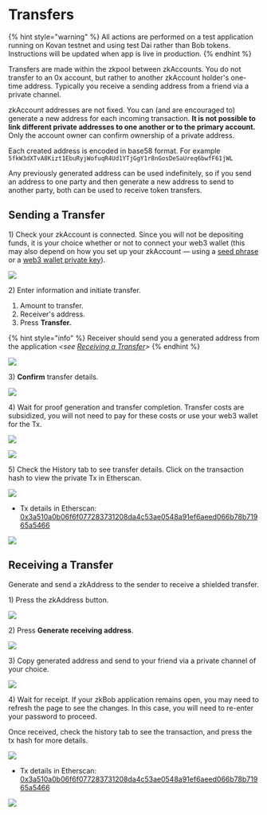 # Transfers

{% hint style="warning" %}
All actions are performed on a test application running on Kovan testnet and using test Dai rather than Bob tokens. Instructions will be updated when app is live in production.
{% endhint %}

Transfers are made within the zkpool between zkAccounts. You do not transfer to an 0x account, but rather to another zkAccount holder's one-time address. Typically you receive a sending address from a friend via a private channel.&#x20;

zkAccount addresses are not fixed. You can (and are encouraged to) generate a new address for each incoming transaction. **It is not possible to link different private addresses to one another or to the primary account.** Only the account owner can confirm ownership of a private address.

Each created address is encoded in base58 format. For example `5fkW3dXTvA8Kizt1EbuRyjWofuqR4Ud1YTjGgY1r8nGosDeSaUreq6bwfF61jWL`

Any previously generated address can be used indefinitely, so if you send an address to one party and then generate a new address to send to another party, both can be used to receive token transfers.

## Sending a Transfer

1\) Check your zkAccount is connected. Since you will not be depositing funds, it is your choice whether or not to connect your web3 wallet (this may also depend on how you set up your zkAccount — using a [seed phrase](account-creation/#seed-phrase) or a [web3 wallet private key](account-creation/#web3-wallet)).

![](../../.gitbook/assets/connected-1.png)

2\) Enter information and initiate transfer.

1. Amount to transfer.
2. Receiver's address.
3. Press **Transfer.**

{% hint style="info" %}
Receiver should send you a generated address from the application _\<see_ [_Receiving a Transfer_](transfers.md#receiving-a-transfer)_>_
{% endhint %}

![](../../.gitbook/assets/image-2.png)

3\) **Confirm** transfer details.

![](../../.gitbook/assets/image-3.png)

4\) Wait for proof generation and transfer completion. Transfer costs are subsidized, you will not need to pay for these costs or use your web3 wallet for the Tx.

![](../../.gitbook/assets/proof.png)

![](../../.gitbook/assets/complete.png)

5\) Check the History tab to see transfer details. Click on the transaction hash to view the private Tx in Etherscan.

![](<../../.gitbook/assets/history tab.png>)

* Tx details in Etherscan: [0x3a510a0b06f6f077283731208da4c53ae0548a91ef6aeed066b78b71965a5466](https://kovan.etherscan.io/tx/0x3a510a0b06f6f077283731208da4c53ae0548a91ef6aeed066b78b71965a5466)

![](../../.gitbook/assets/etherscan.png)

## Receiving a Transfer

Generate and send a zkAddress to the sender to receive a shielded transfer.

1\) Press the zkAddress button.

![](../../.gitbook/assets/receive1.png)

2\) Press **Generate receiving address**.

![](<../../.gitbook/assets/generate (1).png>)

3\) Copy generated address and send to your friend via a private channel of your choice.

![](../../.gitbook/assets/copy-address.png)

4\) Wait for receipt. If your zkBob application remains open, you may need to refresh the page to see the changes. In this case, you will need to re-enter your password to proceed.

Once received, check the history tab to see the transaction, and press the tx hash for more details.

![](../../.gitbook/assets/history-tab.png)

* Tx details in Etherscan: [0x3a510a0b06f6f077283731208da4c53ae0548a91ef6aeed066b78b71965a5466](https://kovan.etherscan.io/tx/0x3a510a0b06f6f077283731208da4c53ae0548a91ef6aeed066b78b71965a5466)

![](../../.gitbook/assets/etherscan.png)
